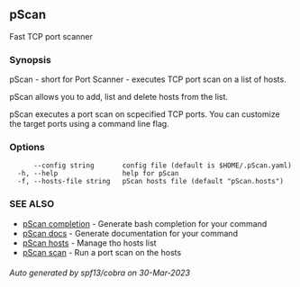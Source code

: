 ## pScan

Fast TCP port scanner

### Synopsis

pScan - short for Port Scanner - executes TCP port scan
on a list of hosts.

pScan allows you to add, list and delete hosts from the list.

pScan executes a port scan on scpecified TCP ports. You can customize the
target ports using a command line flag.

### Options

```
      --config string       config file (default is $HOME/.pScan.yaml)
  -h, --help                help for pScan
  -f, --hosts-file string   pScan hosts file (default "pScan.hosts")
```

### SEE ALSO

* [pScan completion](pScan_completion.md)	 - Generate bash completion for your command
* [pScan docs](pScan_docs.md)	 - Generate documentation for your command
* [pScan hosts](pScan_hosts.md)	 - Manage tho hosts list
* [pScan scan](pScan_scan.md)	 - Run a port scan on the hosts

###### Auto generated by spf13/cobra on 30-Mar-2023
